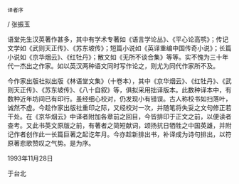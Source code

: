     译者序 

   / 张振玉

   语堂先生汉英著作甚多，其中有学术专著如《语言学论丛》、《平心论高鹗》；传记文学如《武则天正传》、《苏东坡传》；短篇小说如《英译重编中国传奇小说》；长篇小说如《京华烟云》、《红牡丹》；散文如《无所不谈合集》等等。实不愧为三十年代一杰出之作家。如以英汉两种语文同时写作论之，则尤为同代作家所不及。

   今作家出版社拟出版《林语堂文集》（十卷本），其中《京华烟云》、《红牡丹》、《武则天正传》、《苏东坡传》、《八十自叙》等，俱拟采用拙译版本。此数种译本中，有数种近年坊间已有印行。虽经细心校对，仍发现小有错误。古人称校书如扫落叶，诚然不虚。今趁作家出版社重印之际，又经校对一次，并随笔将失妥之文句修正若干处。在《京华烟云》中译者附加各章前之回目，今皆排印于正文之前，以便读者查考。又此书英文原版之前，有著者之简短献词，颂扬抗日牺牲之中国英雄，并附记作者创作此一长篇巨著之起讫年月。今亦趁新排出书，补译成为诗句排出，以符原著悲歌赞叹之气势。是为序。

   1993年11月28日

   于台北

